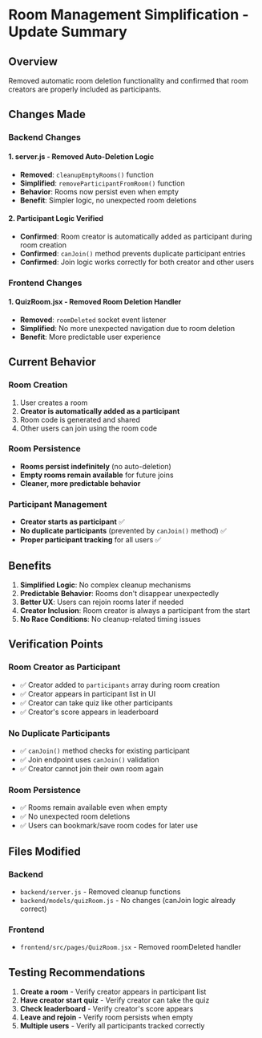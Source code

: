 # Room Management Simplification - Update Summary

## Overview
Removed automatic room deletion functionality and confirmed that room creators are properly included as participants.

## Changes Made

### Backend Changes

#### 1. server.js - Removed Auto-Deletion Logic
- **Removed**: `cleanupEmptyRooms()` function
- **Simplified**: `removeParticipantFromRoom()` function 
- **Behavior**: Rooms now persist even when empty
- **Benefit**: Simpler logic, no unexpected room deletions

#### 2. Participant Logic Verified
- **Confirmed**: Room creator is automatically added as participant during room creation
- **Confirmed**: `canJoin()` method prevents duplicate participant entries
- **Confirmed**: Join logic works correctly for both creator and other users

### Frontend Changes

#### 1. QuizRoom.jsx - Removed Room Deletion Handler
- **Removed**: `roomDeleted` socket event listener
- **Simplified**: No more unexpected navigation due to room deletion
- **Benefit**: More predictable user experience

## Current Behavior

### Room Creation
1. User creates a room
2. **Creator is automatically added as a participant**
3. Room code is generated and shared
4. Other users can join using the room code

### Room Persistence
- **Rooms persist indefinitely** (no auto-deletion)
- **Empty rooms remain available** for future joins
- **Cleaner, more predictable behavior**

### Participant Management
- **Creator starts as participant** ✅
- **No duplicate participants** (prevented by `canJoin()` method) ✅
- **Proper participant tracking** for all users ✅

## Benefits

1. **Simplified Logic**: No complex cleanup mechanisms
2. **Predictable Behavior**: Rooms don't disappear unexpectedly
3. **Better UX**: Users can rejoin rooms later if needed
4. **Creator Inclusion**: Room creator is always a participant from the start
5. **No Race Conditions**: No cleanup-related timing issues

## Verification Points

### Room Creator as Participant
- ✅ Creator added to `participants` array during room creation
- ✅ Creator appears in participant list in UI
- ✅ Creator can take quiz like other participants
- ✅ Creator's score appears in leaderboard

### No Duplicate Participants
- ✅ `canJoin()` method checks for existing participant
- ✅ Join endpoint uses `canJoin()` validation
- ✅ Creator cannot join their own room again

### Room Persistence
- ✅ Rooms remain available even when empty
- ✅ No unexpected room deletions
- ✅ Users can bookmark/save room codes for later use

## Files Modified

### Backend
- `backend/server.js` - Removed cleanup functions
- `backend/models/quizRoom.js` - No changes (canJoin logic already correct)

### Frontend
- `frontend/src/pages/QuizRoom.jsx` - Removed roomDeleted handler

## Testing Recommendations

1. **Create a room** - Verify creator appears in participant list
2. **Have creator start quiz** - Verify creator can take the quiz
3. **Check leaderboard** - Verify creator's score appears
4. **Leave and rejoin** - Verify room persists when empty
5. **Multiple users** - Verify all participants tracked correctly
